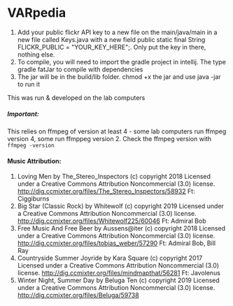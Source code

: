# VARpedia
1. Add your public flickr API key to a new file on the main/java/main in a new file called Keys.java with a new field public static final String FLICKR_PUBLIC = "YOUR_KEY_HERE";. Only put the key in there, nothing else.
1. To compile, you will need to import the gradle project in intellij. The type gradle fatJar to compile with dependencies
1. The jar will be in the build/lib folder. chmod +x the jar and use java -jar to run it

This was run & developed on the lab computers

##### Important:
This relies on ffmpeg of version at least 4 - some lab computers run ffmpeg version 4, some run ffmppeg version 2. Check the ffmpeg version with `ffmpeg -version`


#### Music Attribution:
1. Loving Men by The_Stereo_Inspectors (c) copyright 2018 Licensed under a Creative Commons Attribution Noncommercial  (3.0) license. http://dig.ccmixter.org/files/The_Stereo_Inspectors/58932 Ft: Ciggiburns
1. Big Star (Classic Rock) by Whitewolf (c) copyright 2019 Licensed under a Creative Commons Attribution Noncommercial  (3.0) license. http://dig.ccmixter.org/files/Whitewolf225/60046 Ft: Admiral Bob
1. Free Music And Free Beer by Aussens@iter (c) copyright 2018 Licensed under a Creative Commons Attribution Noncommercial  (3.0) license. http://dig.ccmixter.org/files/tobias_weber/57290 Ft: Admiral Bob, Bill Ray
1. Countryside Summer Joyride by Kara Square (c) copyright 2017 Licensed under a Creative Commons Attribution Noncommercial  (3.0) license. http://dig.ccmixter.org/files/mindmapthat/56281 Ft: Javolenus
1. Winter Night, Summer Day by Beluga Ten (c) copyright 2019 Licensed under a Creative Commons Attribution Noncommercial  (3.0) license. http://dig.ccmixter.org/files/Beluga/59738 
